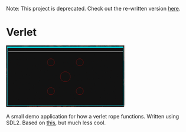 Note: This project is deprecated. Check out the re-written version [here](https://github.com/Leguu/verlet-zig).

# Verlet

![](demo.gif)

A small demo application for how a verlet rope functions. Written using SDL2. Based on [this](https://jonathanwhiting.com/writing/blog/verlet_rope/), but much less cool.
